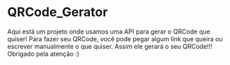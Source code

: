 # QRCode_Gerator
Aqui está um projeto onde usamos uma API para gerar o QRCode que quiser! 
Para fazer seu QRCode, você pode pegar algum link que queira ou escrever manualmente  o que quiser. 
Assim ele gerará o seu QRCode!!!
Obrigado pela atenção :)
